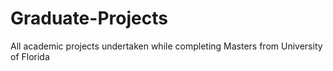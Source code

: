 Graduate-Projects
=================

All academic projects undertaken while completing Masters from University of Florida
